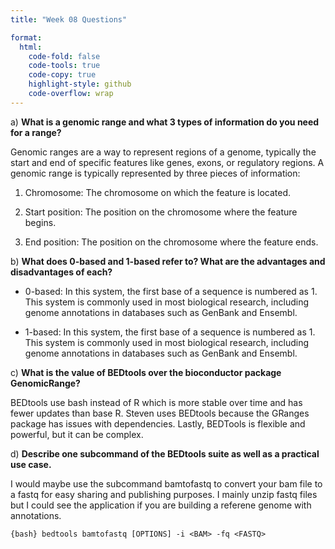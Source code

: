 ```yaml
---
title: "Week 08 Questions"

format:
  html:
    code-fold: false
    code-tools: true
    code-copy: true
    highlight-style: github
    code-overflow: wrap
---
```


a)  **What is a genomic range and what 3 types of information do you need for a range?**

Genomic ranges are a way to represent regions of a genome, typically the start and end of specific features like genes, exons, or regulatory regions. A genomic range is typically represented by three pieces of information:

1) Chromosome: The chromosome on which the feature is located.

2) Start position: The position on the chromosome where the feature begins.

3) End position: The position on the chromosome where the feature ends.

b)  **What does 0-based and 1-based refer to? What are the advantages and disadvantages of each?**

- 0-based: In this system, the first base of a sequence is numbered as 1. This system is commonly used in most biological research, including genome annotations in databases such as GenBank and Ensembl.

- 1-based: In this system, the first base of a sequence is numbered as 1. This system is commonly used in most biological research, including genome annotations in databases such as GenBank and Ensembl.

c)  **What is the value of BEDtools over the bioconductor package GenomicRange?**

BEDtools use bash instead of R which is more stable over time and has fewer updates than base R. Steven uses BEDtools because the GRanges package has issues with dependencies. Lastly, BEDTools is flexible and powerful, but it can be complex. 

d)  **Describe one subcommand of the BEDtools suite as well as a practical use case.**

I would maybe use the subcommand bamtofastq to convert your bam file to a fastq for easy sharing and publishing purposes. I mainly unzip fastq files but I could see the application if you are building a referene genome with annotations.

```{bash} bedtools bamtofastq [OPTIONS] -i <BAM> -fq <FASTQ>```

